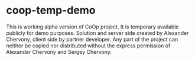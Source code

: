 # coop-temp-demo
This is working alpha version of CoOp project.  It is temporary available publicly for demo purposes.  Solution and server side created by Alexander Chervony, client side by partner developer.  Any part of the project can neither be copied nor distributed  without the express permission of Alexander Chervony and Sergey Chervony.
